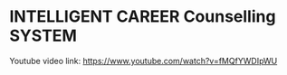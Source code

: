 # INTELLIGENT CAREER Counselling SYSTEM

Youtube video link: https://www.youtube.com/watch?v=fMQfYWDIpWU
